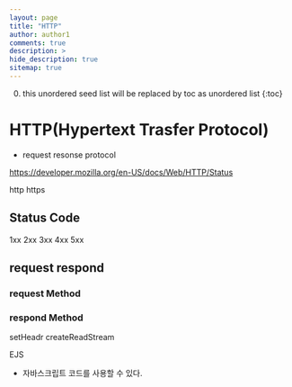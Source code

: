 ```yaml
---
layout: page
title: "HTTP"
author: author1
comments: true
description: >
hide_description: true
sitemap: true
---
```


0. this unordered seed list will be replaced by toc as unordered list 
{:toc}

# HTTP(Hypertext Trasfer Protocol)

- request resonse protocol

https://developer.mozilla.org/en-US/docs/Web/HTTP/Status


http https

## Status Code
1xx
2xx
3xx
4xx
5xx

## request respond

### request Method
### respond Method

setHeadr
createReadStream

EJS
- 자바스크립트 코드를 사용할 수 있다.
